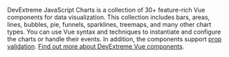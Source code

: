 DevExtreme JavaScript Charts is&nbsp;a&nbsp;collection of&nbsp;30+&nbsp;feature-rich Vue components for data visualization. This collection includes bars, areas, lines, bubbles, pie, funnels, sparklines, treemaps, and many other chart types. You can use Vue syntax and techniques to&nbsp;instantiate and configure the charts or&nbsp;handle their events. In&nbsp;addition, the components support [prop validation](https://vuejs.org/v2/guide/components-props.html#Prop-Validation). [Find out more about DevExtreme Vue components](/Documentation/Guide/Vue_Components/DevExtreme_Vue_Components/).